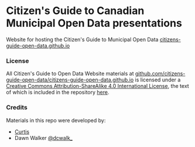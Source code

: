 # Citizen's Guide to Canadian Municipal Open Data presentations

Website for hosting the Citizen's Guide to Municipal Open Data [citizens-guide-open-data.github.io](https://citizens-guide-open-data.github.io/)

### License

All <span xmlns:dct="http://purl.org/dc/terms/" property="dct:title">Citizen's Guide to Open Data Website</span> materials at <a xmlns:cc="http://creativecommons.org/ns#" href="https://github.com/citizens-guide-open-data/citizens-guide-open-data.github.io" property="cc:attributionName" rel="cc:attributionURL">github.com/citizens-guide-open-data/citizens-guide-open-data.github.io</a> is licensed under a <a rel="license" href="http://creativecommons.org/licenses/by-sa/4.0/">Creative Commons Attribution-ShareAlike 4.0 International License</a>, the text of which is included in the repository [here](https://github.com/citizens-guide-open-data/citizens-guide-open-data.github.io/blob/master/LICENSE.md).

### Credits

Materials in this repo were developed by:

* [Curtis](http://semaphore.utoronto.ca/people.php?p=248)
* Dawn Walker [@dcwalk_](https://twitter.com/dcwalk_)

